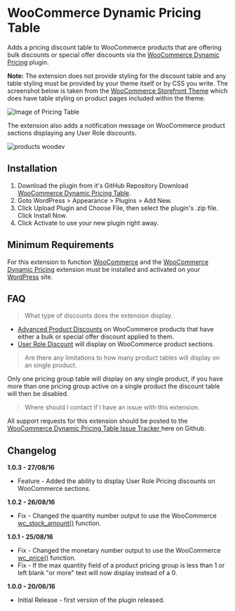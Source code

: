 # WooCommerce Dynamic Pricing Table
Adds a pricing discount table to WooCommerce products that are offering bulk discounts or special offer discounts via the [WooCommerce Dynamic Pricing](https://www.woothemes.com/products/dynamic-pricing/) plugin.

**Note:** The extension does not provide styling for the discount table and any table styling must be provided by your theme itself or by CSS you write. The screenshot below is taken from the [WooCommerce Storefront Theme](https://www.woothemes.com/storefront/) which does have table styling on product pages included within the theme.

![Image of Pricing Table](http://i.imgur.com/KbTxVCb.png)

The extension also adds a notification message on WooCommerce product sections displaying any User Role discounts.

![products woodev](https://cloud.githubusercontent.com/assets/1190565/18025016/3e0735be-6c13-11e6-974b-687ffb3fa7ce.png)

## Installation

1. Download the plugin from it's GitHub Repository Download [WooCommerce Dynamic Pricing Table](https://github.com/stuartduff/woocommerce-dynamic-pricing-table).
2. Goto WordPress > Appearance > Plugins > Add New.
3. Click Upload Plugin and Choose File, then select the plugin's .zip file. Click Install Now.
4. Click Activate to use your new plugin right away.

## Minimum Requirements

For this extension to function [WooCommerce](https://www.woothemes.com/woocommerce/) and the [WooCommerce Dynamic Pricing](https://www.woothemes.com/products/dynamic-pricing/) extension must be installed and activated on your [WordPress](https://wordpress.org/) site.

## FAQ

> What type of discounts does the extension display.

* [Advanced Product Discounts](https://docs.woothemes.com/document/woocommerce-dynamic-pricing/#section-7) on WooCommerce products that have either a bulk or special offer discount applied to them.
* [User Role Discount](https://docs.woocommerce.com/document/woocommerce-dynamic-pricing/#section-2) will display on WooCommerce product sections.

> Are there any limitations to how many product tables will display on an single product.

Only one pricing group table will display on any single product, if you have more than one pricing group active on a single product the discount table will then be disabled.

> Where should I contact if I have an issue with this extension.

All support requests for this extension should be posted to the [WooCommerce Dynamic Pricing Table Issue Tracker ](https://github.com/stuartduff/woocommerce-dynamic-pricing-table/issues) here on Github.

## Changelog

**1.0.3 - 27/08/16**
* Feature - Added the ability to display User Role Pricing discounts on WooCommerce sections.

**1.0.2 - 26/08/16**
* Fix - Changed the quantity number output to use the WooCommerce [wc_stock_amount()](https://docs.woocommerce.com/wc-apidocs/function-wc_stock_amount.html) function.

**1.0.1 - 25/08/16**
* Fix - Changed the monetary number output to use the WooCommerce [wc_price()](https://docs.woocommerce.com/wc-apidocs/function-wc_price.html) function.
* Fix - If the max quantity field of a product pricing group is less than 1 or left blank "or more" text will now display instead of a 0.

**1.0.0 - 20/06/16**
* Initial Release - first version of the plugin released.

